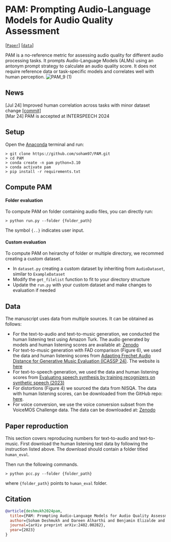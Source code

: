# PAM: Prompting Audio-Language Models for Audio Quality Assessment
[[`Paper`](https://arxiv.org/abs/2402.00282)] [[`data`](https://github.com/soham97/PAM/tree/main?tab=readme-ov-file#data)]

PAM is a no-reference metric for assessing audio quality for different audio processing tasks. It prompts Audio-Language Models (ALMs) using an antonym prompt strategy to calculate an audio quality score. It does not require reference data or task-specific models and correlates well with human perception.
![PAM_9 (1)](https://github.com/soham97/PAM/assets/28994673/3c0754ac-636a-4fc6-8045-d06282121ea4)

## News
[Jul 24] Improved human correlation across tasks with minor dataset change [[commit]](https://github.com/soham97/PAM/commit/5ee2bbe586917456981f7ddc5e933a97b9e526cd)<br>
[Mar 24] PAM is accepted at INTERSPEECH 2024

## Setup
Open the [Anaconda](https://www.anaconda.com) terminal and run:
```shell
> git clone https://github.com/soham97/PAM.git
> cd PAM 
> conda create -n pam python=3.10
> conda activate pam
> pip install -r requirements.txt
```

## Compute PAM
#### Folder evaluation 
To compute PAM on folder containing audio files, you can directly run:
```shell
> python run.py --folder {folder_path}
```
The symbol `{..}` indicates user input. 

#### Custom evaluation
To compute PAM on heirarchy of folder or multiple directory, we recommed creating a custom dataset. 
- In `dataset.py` creating a custom dataset by inheriting from `AudioDataset`, similar to `ExampleDataset`
- Modify the `get_filelist` function to fit to your directory structure
- Update the `run.py` with your custom dataset and make changes to evaluation if needed

## Data
The manuscript uses data from multiple sources. It can be obtained as follows:
- For the text-to-audio and text-to-music generation, we conducted the human listening test using Amazon Turk. The audio generated by models and human listening scores are available at: [Zenodo](https://zenodo.org/records/10737388)
- For text-to-music generation with FAD comparison (Figure 6), we used the data and human listening scores from [Adapting Frechet Audio Distance for Generative Music Evaluation
 (ICASSP 24)](https://arxiv.org/abs/2311.01616). The website is [here](https://github.com/microsoft/fadtk)
 - For text-to-speech generation, we used the data and human listening scores from [Evaluating speech synthesis by training recognizers on synthetic speech (2023)](https://arxiv.org/abs/2310.00706)
 - For distortions (Figure 4) we sourced the data from NISQA. The data with human listening scores, can be downloaded from the GitHub repo: [here](https://github.com/gabrielmittag/NISQA).
 - For voice conversion, we use the voice conversion subset from the VoiceMOS Challenge data. The data can be downloaded at: [Zenodo](https://zenodo.org/records/10691660)

## Paper reproduction
This section covers reproducing numbers for text-to-audio and text-to-music. First download the human listening test data by following the instruction listed above. The download should contain a folder titled `human_eval`.

Then run the following commands.
```shell
> python pcc.py --folder {folder_path}
```
where `{folder_path}` points to `human_eval` folder.

## Citation
```BibTeX
@article{deshmukh2024pam,
  title={PAM: Prompting Audio-Language Models for Audio Quality Assessment},
  author={Soham Deshmukh and Dareen Alharthi and Benjamin Elizalde and Hannes Gamper and Mahmoud Al Ismail and Rita Singh and Bhiksha Raj and Huaming Wang},
  journal={arXiv preprint arXiv:2402.00282},
  year={2023}
}
```
